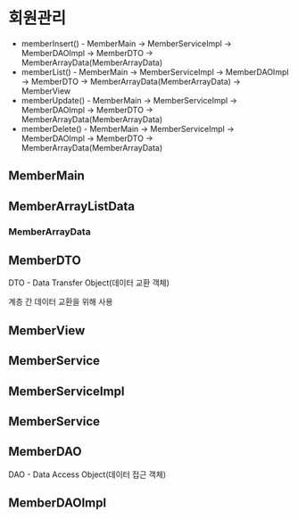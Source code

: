 # 회원관리
- memberInsert() - MemberMain → MemberServiceImpl → MemberDAOImpl → MemberDTO → MemberArrayData(MemberArrayData)
- memberList() - MemberMain → MemberServiceImpl → MemberDAOImpl → MemberDTO → MemberArrayData(MemberArrayData) → MemberView
- memberUpdate() - MemberMain → MemberServiceImpl → MemberDAOImpl → MemberDTO → MemberArrayData(MemberArrayData)
- memberDelete() - MemberMain → MemberServiceImpl → MemberDAOImpl → MemberDTO → MemberArrayData(MemberArrayData)
## MemberMain
## MemberArrayListData
### MemberArrayData
## MemberDTO
DTO - Data Transfer Object(데이터 교환 객체)

계층 간 데이터 교환을 위해 사용
## MemberView

## MemberService

## MemberServiceImpl

## MemberService

## MemberDAO
DAO - Data Access Object(데이터 접근 객체)
## MemberDAOImpl
